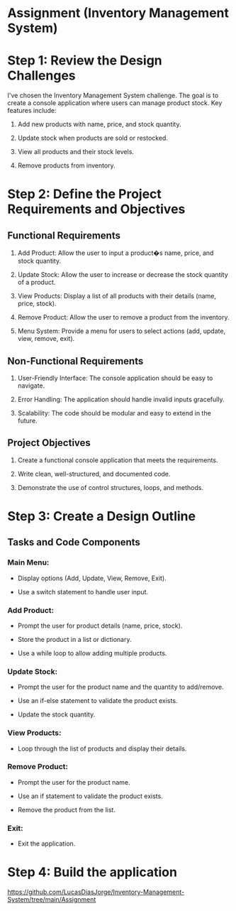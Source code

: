 # Assignment (Inventory Management System)

# Step 1: Review the Design Challenges

I've chosen the Inventory Management System challenge. The goal is to create a console application where users can manage product stock. Key features include:

1. Add new products with name, price, and stock quantity.

2. Update stock when products are sold or restocked.

3. View all products and their stock levels.

4. Remove products from inventory.

# Step 2: Define the Project Requirements and Objectives

## Functional Requirements

1. Add Product: Allow the user to input a product�s name, price, and stock quantity.

2. Update Stock: Allow the user to increase or decrease the stock quantity of a product.

3. View Products: Display a list of all products with their details (name, price, stock).

4. Remove Product: Allow the user to remove a product from the inventory.

5. Menu System: Provide a menu for users to select actions (add, update, view, remove, exit).

## Non-Functional Requirements

1. User-Friendly Interface: The console application should be easy to navigate.

2. Error Handling: The application should handle invalid inputs gracefully.

3. Scalability: The code should be modular and easy to extend in the future.

## Project Objectives

1. Create a functional console application that meets the requirements.

2. Write clean, well-structured, and documented code.

3. Demonstrate the use of control structures, loops, and methods.

# Step 3: Create a Design Outline

## Tasks and Code Components

### Main Menu:

- Display options (Add, Update, View, Remove, Exit).

- Use a switch statement to handle user input.

### Add Product:

- Prompt the user for product details (name, price, stock).

- Store the product in a list or dictionary.

- Use a while loop to allow adding multiple products.

### Update Stock:

- Prompt the user for the product name and the quantity to add/remove.

- Use an if-else statement to validate the product exists.

- Update the stock quantity.

### View Products:

- Loop through the list of products and display their details.

### Remove Product:

- Prompt the user for the product name.

- Use an if statement to validate the product exists.

- Remove the product from the list.

### Exit:

- Exit the application.

# Step 4: Build the application

https://github.com/LucasDiasJorge/Inventory-Management-System/tree/main/Assignment

